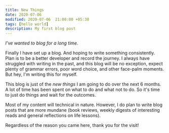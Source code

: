 ```yaml
---
title: New Things
date: 2020-07-06 
modified: 2020-07-06  21:00:00 +05:30
tags: [hello world]
description: My first blog post
---
```

*I’ve wanted to blog for a long time.*

Finally I have set up a blog. And hoping to write something consistently. Plan is to be a better developer and record the journey. I always have struggled with writing in the past, and this blog will be no exception, expect plenty of grammar errors, poor word choice, and other face-palm moments. But hey, I'm writing this for myself. 

This blog is just of the *new things* I am going to do over the next 6 months. A lot of time has been spent on what to do and what not to do. So it's time to just do things and wait for the outcomes.

Most of my content will technical in nature. However, I do plan to write blog posts that are more mundane (book reviews, weekly digests of interesting reads and general reflections on life lessons).

Regardless of the reason you came here, thank you for the visit! 